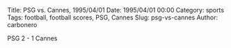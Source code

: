 Title: PSG vs. Cannes, 1995/04/01
Date: 1995/04/01 00:00
Category: sports
Tags: football, football scores, PSG, Cannes
Slug: psg-vs-cannes
Author: carbonero


PSG 2 - 1 Cannes
